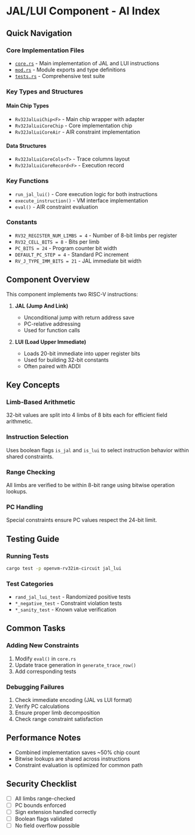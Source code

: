 # JAL/LUI Component - AI Index

## Quick Navigation

### Core Implementation Files
- [`core.rs`](./core.rs) - Main implementation of JAL and LUI instructions
- [`mod.rs`](./mod.rs) - Module exports and type definitions
- [`tests.rs`](./tests.rs) - Comprehensive test suite

### Key Types and Structures

#### Main Chip Types
- `Rv32JalLuiChip<F>` - Main chip wrapper with adapter
- `Rv32JalLuiCoreChip` - Core implementation chip
- `Rv32JalLuiCoreAir` - AIR constraint implementation

#### Data Structures
- `Rv32JalLuiCoreCols<T>` - Trace columns layout
- `Rv32JalLuiCoreRecord<F>` - Execution record

### Key Functions
- `run_jal_lui()` - Core execution logic for both instructions
- `execute_instruction()` - VM interface implementation
- `eval()` - AIR constraint evaluation

### Constants
- `RV32_REGISTER_NUM_LIMBS = 4` - Number of 8-bit limbs per register
- `RV32_CELL_BITS = 8` - Bits per limb
- `PC_BITS = 24` - Program counter bit width
- `DEFAULT_PC_STEP = 4` - Standard PC increment
- `RV_J_TYPE_IMM_BITS = 21` - JAL immediate bit width

## Component Overview

This component implements two RISC-V instructions:

1. **JAL (Jump And Link)**
   - Unconditional jump with return address save
   - PC-relative addressing
   - Used for function calls

2. **LUI (Load Upper Immediate)**
   - Loads 20-bit immediate into upper register bits
   - Used for building 32-bit constants
   - Often paired with ADDI

## Key Concepts

### Limb-Based Arithmetic
32-bit values are split into 4 limbs of 8 bits each for efficient field arithmetic.

### Instruction Selection
Uses boolean flags `is_jal` and `is_lui` to select instruction behavior within shared constraints.

### Range Checking
All limbs are verified to be within 8-bit range using bitwise operation lookups.

### PC Handling
Special constraints ensure PC values respect the 24-bit limit.

## Testing Guide

### Running Tests
```bash
cargo test -p openvm-rv32im-circuit jal_lui
```

### Test Categories
- `rand_jal_lui_test` - Randomized positive tests
- `*_negative_test` - Constraint violation tests
- `*_sanity_test` - Known value verification

## Common Tasks

### Adding New Constraints
1. Modify `eval()` in `core.rs`
2. Update trace generation in `generate_trace_row()`
3. Add corresponding tests

### Debugging Failures
1. Check immediate encoding (JAL vs LUI format)
2. Verify PC calculations
3. Ensure proper limb decomposition
4. Check range constraint satisfaction

## Performance Notes

- Combined implementation saves ~50% chip count
- Bitwise lookups are shared across instructions
- Constraint evaluation is optimized for common path

## Security Checklist

- [ ] All limbs range-checked
- [ ] PC bounds enforced
- [ ] Sign extension handled correctly
- [ ] Boolean flags validated
- [ ] No field overflow possible